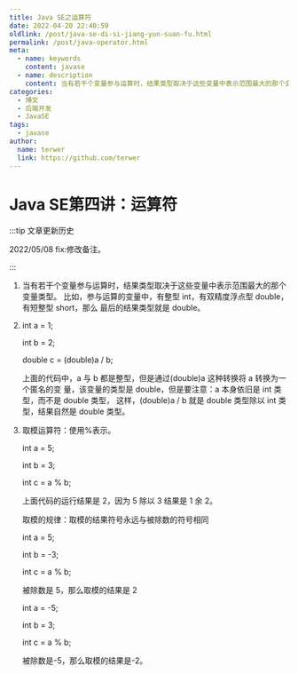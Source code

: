 ```yaml
---
title: Java SE之运算符
date: 2022-04-20 22:40:59
oldlink: /post/java-se-di-si-jiang-yun-suan-fu.html
permalink: /post/java-operator.html
meta:
  - name: keywords
    content: javase
  - name: description
    content: 当有若干个变量参与运算时，结果类型取决于这些变量中表示范围最大的那个变量类型。比如，参与运算的变量中，有整型 int，有双精度浮点型 double，有短整型 short，那么最后的结果类型就是 double。
categories:
  - 博文
  - 后端开发
  - JavaSE
tags:
  - javase
author: 
  name: terwer
  link: https://github.com/terwer
---
```

# Java SE第四讲：运算符

:::tip 文章更新历史

2022/05/08 fix:修改备注。

:::

1. 当有若干个变量参与运算时，结果类型取决于这些变量中表示范围最大的那个变量类型。
   比如，参与运算的变量中，有整型 int，有双精度浮点型 double，有短整型 short，那么
   最后的结果类型就是 double。


2. int a = 1;    
   
   int b = 2;     
   
   double c = (double)a / b;     
   
   上面的代码中，a 与 b 都是整型，但是通过(double)a 这种转换将 a 转换为一个匿名的变
   量，该变量的类型是 double，但是要注意：a 本身依旧是 int 类型，而不是 double 类型，
   这样，(double)a / b 就是 double 类型除以 int 类型，结果自然是 double 类型。


3. 取模运算符：使用%表示。   
   
   int a = 5;    
   
   int b = 3;   

   int c = a % b;       
   
   上面代码的运行结果是 2，因为 5 除以 3 结果是 1 余 2。
   
   取模的规律：取模的结果符号永远与被除数的符号相同        
   
   int a = 5;        
   
   int b = -3;       
   
   int c = a % b;        
   
   被除数是 5，那么取模的结果是 2       
   
   int a = -5;       
   
   int b = 3;       
   
   int c = a % b;       
   
   被除数是-5，那么取模的结果是-2。     

